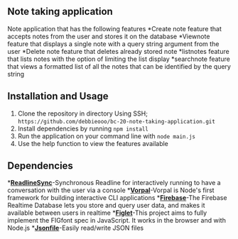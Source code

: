 
## Note taking application

Note application that has the following features
*Create note feature that accepts notes from the user and stores it on the database 
*Viewnote feature that displays a single note with a query string argument from the user
*Delete note feature that deletes already stored note
*listnotes  feature that lists notes with the option of limiting the list display
*searchnote feature that views a formatted list of all the notes that can be identified by the query string

## Installation and Usage

1. Clone the repository in directory Using SSH; ```https://github.com/debbieooo/bc-20-note-taking-application.git```
2. Install dependencies by running ```npm install```
3. Run the application on your command line with ```node main.js```
4. Use the help function to view the features available


## Dependencies
*[**ReadlineSync**](https://www.npmjs.com/package/readline-sync)-Synchronous Readline for interactively running to have a conversation with the user via a console
*[**Vorpal**](https://www.npmjs.com/package/vorpal)-Vorpal is Node's first framework for building interactive CLI applications
*[**Firebase**](https://firebase.google.com/)-The Firebase Realtime Database lets you store and query user data, and makes it available between users in realtime
*[**Figlet**](https://www.npmjs.com/package/figlet)-This project aims to fully implement the FIGfont spec in JavaScript. It works in the browser and with Node.js
*[**Jsonfile**](https://www.npmjs.com/package/jsonfile)-Easily read/write JSON files

